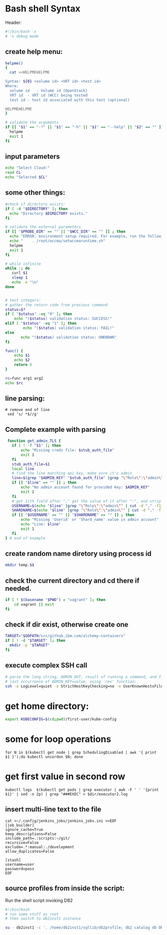 # Bash shell Syntax

Header:

```bash
#!/bin/bash -x
# -x debug mode
```

## create help menu:
```bash
helpme()
{
  cat <<HELPMEHELPME

Syntax: ${0} <volume id> <VRT id> <test id>
Where:
  volume id   - Volume id (OpenStack)
  VRT id  - VRT id (WCC) being tested
  test id - test id associated with this test (optional)

HELPMEHELPME
}

# validate the arguments
if [[ "$1" == "-?" || "$1" == "-h" || "$1" == "--help" || "$2" == "" ]] ; then
  helpme
  exit 1
fi
```

## input parameters

```bash
echo "Select Cloud:"
read CL
echo "Selected $CL"
```

## some other things:

```bash
#check if directory exists:
if [ -d "$DIRECTORY" ]; then
  echo "Directory $DIRECTORY exists."
fi

# validate the external parameters
if [[ "$PROBE_DIR" == "" || "$WCC_DIR" == "" ]] ; then
  echo "ERROR: environment setup required. For example, run the following: "
  echo "    . /root/wccma/setwccmaruntime.sh"
  helpme
  exit 1
fi

# while infinite
while :; do
   curl $1
   sleep 1
   echo -e "\n"
done


# test integers:
# gather the return code from previous command
status=$?
if [ "$status" -eq "0" ]; then
	echo "($status) validation status: SUCCESS!"
elif [ "$status" -eq "1" ]; then
        echo "($status) validation status: FAIL!"
else
       echo "($status) validation status: UNKNOWN"
fi

func() {
	echo $1
	echo $2
	return 0
}

rc=func arg1 arg2
echo $rc
```

## line parsing:

```
# remove end of line
 sed 's/ *$//g'
```


## Complete example with parsing
```bash
 function get_admin_TLS {
   if [ ! -f "$1" ]; then
       echo "Missing creds file: $stub_auth_file"
       exit 1
   fi
   stub_auth_file=$1
   local line
   # find the line matching api_key, make sure it's admin
   line=$(grep "$ADMIN_KEY" "$stub_auth_file" |grep "\"Role\":\"admin\"")
   if [[ "$line" == "" ]] ; then
       echo "No admin account found for provided key: $ADMIN_KEY"
       exit 1
   fi
   # get 11th field after "," get the value of it after ":", and strip out doublequotes
   USERNAME=$(echo "$line" |grep "\"Role\":\"admin\"" | cut -d "," -f11 | cut -d ":" -f2 | sed 's/\"//g')
   SHARDNAME=$(echo "$line" |grep "\"Role\":\"admin\"" | cut -d "," -f13 | cut -d ":" -f2 | sed 's/\"//g')
   if [[ "$USERNAME" == "" || "$SHARDNAME" == "" ]] ; then
       echo "Missing 'Userid' or 'Shard_name' value in admin account"
       echo "Line: $line"
       exit 1
   fi
} # end of example
```


## create random name diretory using process id
```bash
mkdir temp.$$
```

## check the current directory and cd there if needed.
```bash
if [ ! $(basename "$PWD") = "vagrant" ]; then
	cd vagrant || exit
fi
```

## check if dir exist, otherwise create one
```bash
TARGET="$GOPATH/src/github.ibm.com/alchemy-containers"
if [ ! -d "$TARGET" ]; then
  mkdir -p "$TARGET"
fi
```

## execute complex SSH call
```bash
# parse the long string, ADMIN_OUT, result of running a command, and find the
# last occurrence of ADMIN_KEY=value, using 'rev' function:
ssh -o LogLevel=quiet -o StrictHostKeyChecking=no -o UserKnownHostsFile=/dev/null -i 	~/.vagrant.d/insecure_private_key vagrant@$master_ip -t 'export ADMIN_OUT=$(sudo docker exec api-proxy /api-proxy/create_admin.sh admin1 shard1); export ADMIN_KEY=$(echo $ADMIN_OUT | grep "ADMIN_KEY" | rev | cut -d "=" -f1 | rev);sudo docker exec api-proxy /api-proxy/create_user.sh dev-vbox '$tenant' '$shard' '$master_ip' '$master_ip' $ADMIN_KEY'
```

# get home directory:
```bash
export KUBECONFIG=$(cd;pwd)/first-user/kube-config
```

# some for loop operations
```shell
for N in $(kubectl get node | grep SchedulingDisabled | awk '{ print $1 }');do kubectl uncordon $N; done
```

# get first value in second row
```shell
kubectl logs  $(kubectl get pods | grep executor | awk -F ' ' '{print $1}' | sed -n 2p) | grep "###EXEC" > $dir/executor2.log
```

## insert multi-line text to the file
```
cat >~/.config/jenkins_jobs/jenkins_jobs.ini <<EOF
[job_builder]
ignore_cache=True
keep_descriptions=False
include_path=.:scripts:~/git/
recursive=False
exclude=.*:manual:./development
allow_duplicates=False

[stash]
username=user
password=pass
EOF
```


## source profiles from inside the script:
Run the shell script invoking DB2

```sh
#!/bin/bash
# run some stuff as root
# then switch to db2inst1 instance

su - db2inst1 -c '. /home/db2inst1/sqllib/db2profile; db2 catalog db ORDERDB on /db2; db2start'
```
